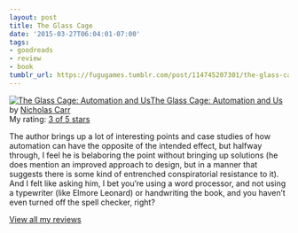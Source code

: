 ```yaml
---
layout: post
title: The Glass Cage
date: '2015-03-27T06:04:01-07:00'
tags:
- goodreads
- review
- book
tumblr_url: https://fugugames.tumblr.com/post/114745207301/the-glass-cage
---
```

[![The Glass Cage: Automation and Us](https://d.gr-assets.com/books/1402607236m/20723810.jpg)](https://www.goodreads.com/book/show/20723810-the-glass-cage)[The Glass Cage: Automation and Us](https://www.goodreads.com/book/show/20723810-the-glass-cage) by [Nicholas Carr](https://www.goodreads.com/author/show/151353.Nicholas_Carr)  
My rating: [3 of 5 stars](https://www.goodreads.com/review/show/1190121297)  
  
The author brings up a lot of interesting points and case studies of how automation can have the opposite of the intended effect, but halfway through, I feel he is belaboring the point without bringing up solutions (he does mention an improved approach to design, but in a manner that suggests there is some kind of entrenched conspiratorial resistance to it). And I felt like asking him, I bet you’re using a word processor, and not using a typewriter (like Elmore Leonard) or handwriting the book, and you haven’t even turned off the spell checker, right?  
  
[View all my reviews](https://www.goodreads.com/review/list/749440-philip)
